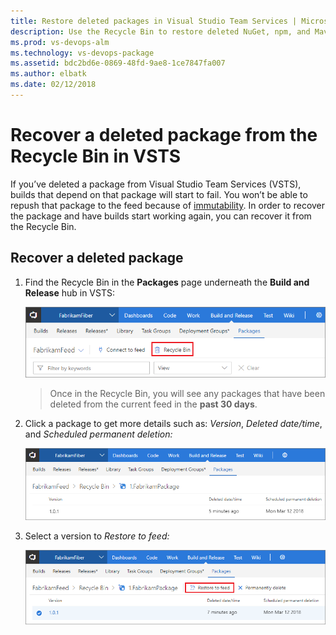 ```yaml
---
title: Restore deleted packages in Visual Studio Team Services | Microsoft Docs
description: Use the Recycle Bin to restore deleted NuGet, npm, and Maven packages in VSTS
ms.prod: vs-devops-alm
ms.technology: vs-devops-package
ms.assetid: bdc2bd6e-0869-48fd-9ae8-1ce7847fa007
ms.author: elbatk
ms.date: 02/12/2018
---
```

[//]: # (monikerRange: '>= tfs-2017')

# Recover a deleted package from the Recycle Bin in VSTS
If you’ve deleted a package from Visual Studio Team Services (VSTS), builds that depend on that package will start to fail.  You won’t be able to repush that package to the feed because of [immutability](../feeds/immutability.md).  In order to recover the package and have builds start working again, you can recover it from the Recycle Bin.

## Recover a deleted package

1. Find the Recycle Bin in the **Packages** page underneath the **Build and Release** hub in VSTS: 

    ![Visual Studio Team Services Recycle Bin](../_img/recycle-bin/find-recycle-bin.png)

    > Once in the Recycle Bin, you will see any packages that have been deleted from the current feed in the **past 30 days**.

2. Click a package to get more details such as: *Version*, *Deleted date/time*, and *Scheduled permanent deletion:*

    ![Visual Studio Team Services Recycle Bin package view](../_img/recycle-bin/recycle-bin-view.png)

3. Select a version to *Restore to feed:*

    ![Restore a VSTS package with Recycle Bin](../_img/recycle-bin/recycle-bin-restore.png)






